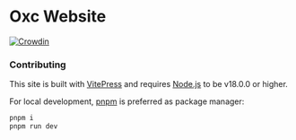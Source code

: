# Oxc Website

[![Crowdin](https://badges.crowdin.net/oxc/localized.svg)](https://crowdin.com/project/oxc)

### Contributing

This site is built with [VitePress](https://github.com/vuejs/vitepress) and requires [Node.js](https://nodejs.org/en/) to be v18.0.0 or higher.

For local development, [pnpm](https://pnpm.io/) is preferred as package manager:

```sh
pnpm i
pnpm run dev
```
